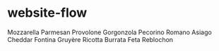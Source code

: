 # website-flow

Mozzarella
Parmesan
Provolone
Gorgonzola
Pecorino Romano
Asiago
Cheddar
Fontina
Gruyère
Ricotta
Burrata
Feta
Reblochon